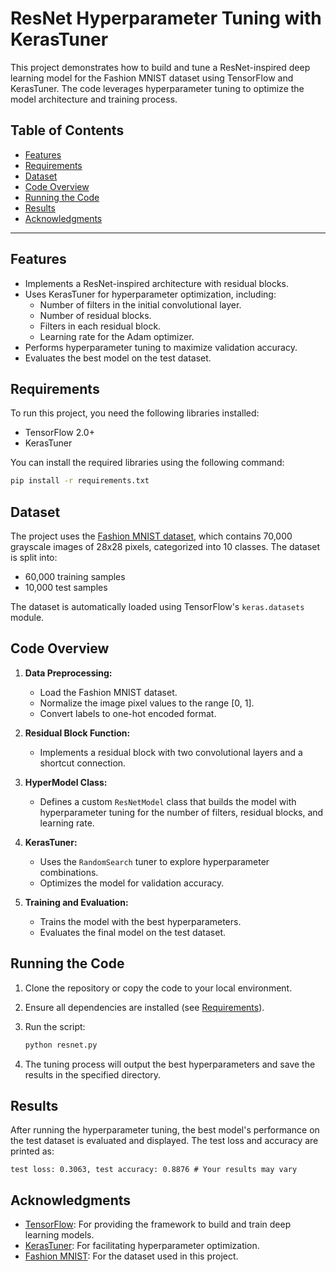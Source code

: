 # ResNet Hyperparameter Tuning with KerasTuner

This project demonstrates how to build and tune a ResNet-inspired deep learning model for the Fashion MNIST dataset using TensorFlow and KerasTuner. The code leverages hyperparameter tuning to optimize the model architecture and training process.

## Table of Contents
- [Features](#features)
- [Requirements](#requirements)
- [Dataset](#dataset)
- [Code Overview](#code-overview)
- [Running the Code](#running-the-code)
- [Results](#results)
- [Acknowledgments](#acknowledgments)

---

## Features
- Implements a ResNet-inspired architecture with residual blocks.
- Uses KerasTuner for hyperparameter optimization, including:
  - Number of filters in the initial convolutional layer.
  - Number of residual blocks.
  - Filters in each residual block.
  - Learning rate for the Adam optimizer.
- Performs hyperparameter tuning to maximize validation accuracy.
- Evaluates the best model on the test dataset.

## Requirements

To run this project, you need the following libraries installed:

- TensorFlow 2.0+
- KerasTuner

You can install the required libraries using the following command:

```bash
pip install -r requirements.txt
```

## Dataset
The project uses the [Fashion MNIST dataset](https://github.com/zalandoresearch/fashion-mnist), which contains 70,000 grayscale images of 28x28 pixels, categorized into 10 classes. The dataset is split into:
- 60,000 training samples
- 10,000 test samples

The dataset is automatically loaded using TensorFlow's `keras.datasets` module.

## Code Overview

1. **Data Preprocessing:**
   - Load the Fashion MNIST dataset.
   - Normalize the image pixel values to the range [0, 1].
   - Convert labels to one-hot encoded format.

2. **Residual Block Function:**
   - Implements a residual block with two convolutional layers and a shortcut connection.

3. **HyperModel Class:**
   - Defines a custom `ResNetModel` class that builds the model with hyperparameter tuning for the number of filters, residual blocks, and learning rate.

4. **KerasTuner:**
   - Uses the `RandomSearch` tuner to explore hyperparameter combinations.
   - Optimizes the model for validation accuracy.

5. **Training and Evaluation:**
   - Trains the model with the best hyperparameters.
   - Evaluates the final model on the test dataset.

## Running the Code

1. Clone the repository or copy the code to your local environment.
2. Ensure all dependencies are installed (see [Requirements](#requirements)).
3. Run the script:

   ```bash
   python resnet.py
   ```

4. The tuning process will output the best hyperparameters and save the results in the specified directory.

## Results
After running the hyperparameter tuning, the best model's performance on the test dataset is evaluated and displayed. The test loss and accuracy are printed as:

```
test loss: 0.3063, test accuracy: 0.8876 # Your results may vary
```

## Acknowledgments
- [TensorFlow](https://www.tensorflow.org/): For providing the framework to build and train deep learning models.
- [KerasTuner](https://keras.io/keras_tuner/): For facilitating hyperparameter optimization.
- [Fashion MNIST](https://github.com/zalandoresearch/fashion-mnist): For the dataset used in this project.
